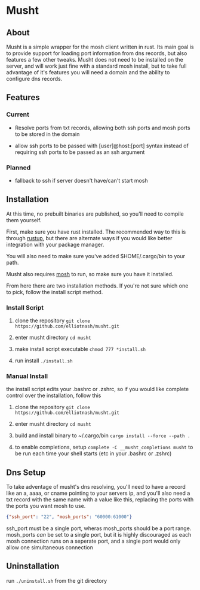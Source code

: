 # Musht

## About

Musht is a simple wrapper for the mosh client written in rust.
Its main goal is to provide support for loading port information from dns records, but also features a few other tweaks. Musht does not need to be installed on the server, and will work just fine with a standard mosh install, but to take full advantage of it's features you will need a domain and the ability to configure dns records.

## Features

### Current

- Resolve ports from txt records, allowing both ssh ports and mosh ports to be stored in the domain

- allow ssh ports to be passed with [user]@host:[port] syntax instead of requiring ssh ports to be passed as an ssh argument

### Planned

- fallback to ssh if server doesn't have/can't start mosh

## Installation

At this time, no prebuilt binaries are published, so you'll need to compile them yourself.

First, make sure you have rust installed. The recommended way to this is through [rustup](https://rustup.rs/), but there are alternate ways if you would like better integration with your package manager.

You will also need to make sure you've added $HOME/.cargo/bin to your path.

Musht also requires [mosh](https://mosh.org/) to run, so make sure you have it installed.

From here there are two installation methods. If you're not sure which one to pick, follow the install script method.

### Install Script

1. clone the repository `git clone https://github.com/elliotnash/musht.git`

2. enter musht directory `cd musht`

3. make install script executable `chmod 777 *install.sh`

4. run install `./install.sh`

### Manual Install

the install script edits your .bashrc or .zshrc, so if you would like complete control over the installation, follow this

1. clone the repository `git clone https://github.com/elliotnash/musht.git`

2. enter musht directory `cd musht`

3. build and install binary to ~/.cargo/bin `cargo install --force --path .`

4. to enable completions, setup `complete -C __musht_completions musht` to be run each time your shell starts (etc in your .bashrc or .zshrc)

## Dns Setup

To take adventage of musht's dns resolving, you'll need to have a record like an a, aaaa, or cname pointing to your servers ip, and you'll also need a txt record with the same name with a value like this, replacing the ports with the ports you want mosh to use.
```json
{"ssh_port": "22", "mosh_ports": "60000:61000"}
```
ssh_port must be a single port, wheras mosh_ports should be a port range. mosh_ports *can* be set to a single port, but it is highly discouraged as each mosh connection runs on a seperate port, and a single port would only allow one simultaneous connection

## Uninstallation

run `./uninstall.sh` from the git directory
